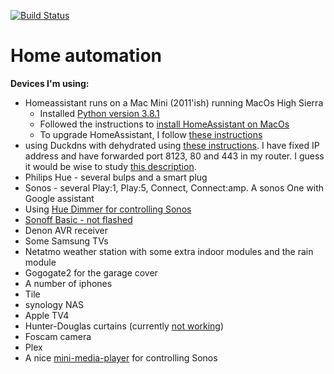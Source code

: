 [![Build Status](https://travis-ci.com/ClausDethlefsen/Home-AssistantConfig.svg?branch=master)](https://travis-ci.com/ClausDethlefsen/Home-AssistantConfig)

# Home automation

**Devices I'm using:**
* Homeassistant runs on a Mac Mini (2011'ish) running MacOs High Sierra
  + Installed [Python version 3.8.1](https://www.python.org/downloads/mac-osx/)
  + Followed the instructions to [install HomeAssistant on MacOs](https://www.home-assistant.io/docs/installation/macos/)
  + To upgrade HomeAssistant, I follow [these instructions](https://www.home-assistant.io/docs/installation/virtualenv/#upgrading-home-assistant)
* using Duckdns with dehydrated using [these instructions](https://www.splitbrain.org/blog/2017-08/10-homeassistant_duckdns_letsencrypt). I have fixed IP address and have forwarded port 8123, 80 and 443 in my router. I guess it would be wise to study [this description](https://community.home-assistant.io/t/duckdns-its-not-just-me-its-you/131586).
* Philips Hue - several bulps and a smart plug
* Sonos - several Play:1, Play:5, Connect, Connect:amp. A sonos One with Google assistant
* Using [Hue Dimmer for controlling Sonos](https://github.com/ClausDethlefsen/Home-AssistantConfig/blob/master/include/automations/anne.yaml)
* [Sonoff Basic - not flashed](https://www.youtube.com/watch?v=DsTqOlrQQ1k)
* Denon AVR receiver
* Some Samsung TVs
* Netatmo weather station with some extra indoor modules and the rain module
* Gogogate2 for the garage cover
* A number of iphones
* Tile
* synology NAS
* Apple TV4
* Hunter-Douglas curtains (currently [not working](https://github.com/home-assistant/core/issues/32324))
* Foscam camera
* Plex
* A nice [mini-media-player](mini-media-player) for controlling Sonos


